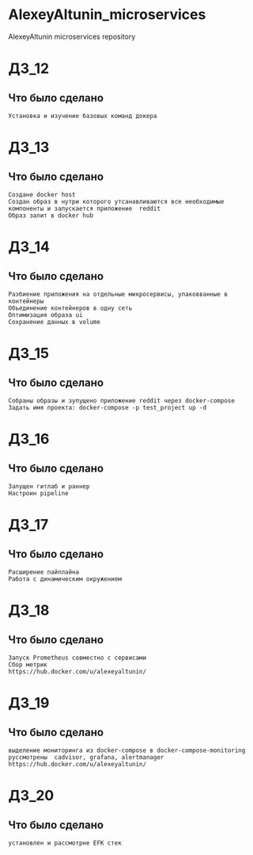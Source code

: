 # AlexeyAltunin_microservices
AlexeyAltunin microservices repository

# ДЗ_12
## Что было сделано
```
Установка и изучение базовых команд докера
```

# ДЗ_13
## Что было сделано
```
Создане docker host
Создан образ в нутри которого утсанавливаются все необходимые компоненты и запускается приложение  reddit
Образ залит в docker hub
```

# ДЗ_14
## Что было сделано
```
Разбиение приложения на отдельные микросервисы, упаковванные в контейнеры
Объединение контейнеров в одну сеть
Оптимизация образа ui
Сохранение данных в volume 
```

# ДЗ_15
## Что было сделано
```
Собраны образы и зупущено приложение reddit через docker-compose
Задать имя проекта: docker-compose -p test_project up -d
```

# ДЗ_16
## Что было сделано
```
Запущен гитлаб и раннер
Настроин pipeline
```

# ДЗ_17
## Что было сделано
```
Расширение пайплайна 
Работа с динамическим окружением
```

# ДЗ_18
## Что было сделано
```
Запуск Prometheus совместно с сервисами
Сбор метрик
https://hub.docker.com/u/alexeyaltunin/
```

# ДЗ_19
## Что было сделано
```
выделение мониторинга из docker-compose в docker-compose-monitoring
руссмотрены  cadvisor, grafana, alertmanager
https://hub.docker.com/u/alexeyaltunin/
```

# ДЗ_20
## Что было сделано
```
установлен и рассмотрне EFK стек  
```

